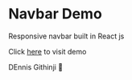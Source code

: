 # Navbar Demo

Responsive navbar built in React js

Click [here](https://navbar-demo-ke.netlify.app) to visit demo

DEnnis Githinji 🚀️
